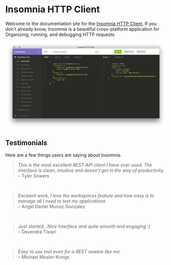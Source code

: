 # Insomnia HTTP Client

Welcome to the documentation site for the [Insomnia HTTP Client](http://insomnia.rest). If you don't
already know, Insomnia is a beautiful cross-platform application for Organizing, running, and 
debugging HTTP requests.

![Screenshot of Insomnia HTTP Client](/images/screenshots/promo.png)


## Testimonials

Here are a few things users are saying about Insomnia.

> _This is the most excellent REST API client I have ever used. The interface is clean, intuitive 
> and doesn't get in the way of productivity._
> <br>
> – Tyler Sowers

*&nbsp;*

> _Excelent work, I love the workspaces feature and how easy is to manage all I need to test my 
> applications_
> <br>
> – Angel Daniel Munoz Gonzalez

*&nbsp;*

> _Just started...Nice Interface and quite smooth and engaging :)_
> <br>
> – Devendra Tiwari

*&nbsp;*

> _Easy to use tool even for a REST newbie like me._
> <br>
> – Michael Mosler-Krings
